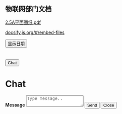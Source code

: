 
## 物联网部门文档

<!-- <p style="color:indigo; font-size: 38px;" id="demo1"></p>
<button id="demobtn2" type="button" onclick="typeWriter()">显示日期2</button> -->

[2.5A平面图纸.pdf](https://bsbcore.github.io/everDoc/res/2.5A%E5%B9%B3%E9%9D%A2%E5%9B%BE%E7%BA%B8.pdf ':include :type=iframe width=100% height=800px')

[docsify.js.org/#/embed-files](https://docsify.js.org/#/embed-files ':include :type=iframe width=100% height=800px')

<p id="demo"></p>
<button id="demobtn1" type="button" onclick="displayDate()">显示日期</button>


<p  style="color:green; font-size: 38px; text-align: right;"  id="clock"></p>


<!-- 
<h2>Popup Chat Window</h2>
<p>Click on the button at the bottom of this page to open the chat form.</p>
<p>Note that the button and the form is fixed - they will always be positioned to the bottom of the browser window.</p> -->
<button class="open-button" onclick="openForm()">Chat</button>
<div class="chat-popup" id="myForm">
  <form action="/action_page.php" class="form-container">
    <h1>Chat</h1>
    <label for="msg"><b>Message</b></label>
    <textarea placeholder="Type message.." name="msg" required></textarea>
    <button type="submit" class="btn">Send</button>
    <button type="button" class="btn cancel" onclick="closeForm()">Close</button>
  </form>
</div>
